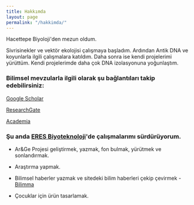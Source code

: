 ```yaml
---
title: Hakkımda
layout: page
permalink: "/hakkimda/"
---
```

Hacettepe Biyoloji'den mezun oldum.

Sivrisinekler ve vektör ekolojisi çalışmaya başladım. Ardından Antik DNA ve koyunlarla ilgili çalışmalara katıldım. Daha sonra ise kendi projelerimi yürüttüm. Kendi projelerimde daha çok DNA izolasyonuna yoğunlaştım.

### Bilimsel mevzularla ilgili olarak şu bağlantıları takip edebilirsiniz:

[Google Scholar](https://scholar.google.com.tr/citations?user=WNhtRggAAAAJ&hl=tr&oi=ao)

[ResearchGate](https://www.researchgate.net/profile/Elcin_Eksi)

[Academia](https://metu.academia.edu/El%C3%A7inEk%C5%9Fi)

### Şu anda [ERES Biyoteknoloji](www.eresbiotech.com)'de çalışmalarımı sürdürüyorum.

*   Ar&Ge Projesi geliştirmek, yazmak, fon bulmak, yürütmek ve sonlandırmak.

*   Araştırma yapmak.

*   Bilimsel haberler yazmak ve sitedeki bilim haberleri çekip çevirmek - [Bilimma](www.bilimma.com)

*   Çocuklar için ürün tasarlamak.